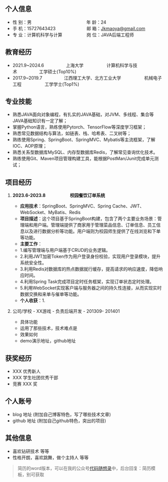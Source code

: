 ## 个人信息 

* 性 别：男&emsp;&emsp;&emsp;&emsp;&emsp;&emsp;&emsp;&emsp;&emsp;&emsp;&emsp;&emsp;&ensp;年 龄：24  
* 手 机：15727643423 &emsp;&emsp;&emsp;&emsp;&emsp;&emsp;&ensp;  邮 箱：Jkmaoya@gmail.com    
* 专 业：计算机科学与计算 &emsp;&emsp;&emsp;&emsp;&emsp; 岗 位：JAVA后端工程师

## 教育经历

* 2021.9~2024.6&emsp;&emsp;&emsp;&emsp;&emsp;上海大学&emsp;&emsp;&emsp;&emsp;&emsp; 计算机科学与技术&emsp;&emsp;&emsp;&emsp;&emsp;工学硕士(Top10%)       
* 2017.9~2019.7&emsp;&emsp;&emsp;&emsp;&emsp;江西理工大学、北方工业大学&emsp;&emsp;&emsp;&emsp;&emsp; 机械电子工程&emsp;&emsp;&emsp;&emsp;&emsp; 工学学士(Top1%)       

## 专业技能

* 熟悉JAVA面向对象编程，有扎实的JAVA基础，对JVM、多线程、集合等JAVA基础知识有一定了解；
* 掌握Python语言，熟练使用Pytorch、TensorFlow等深度学习框架；
* 熟悉常见数据结构与算法，如链表、栈、哈希表、二叉树等；
* 熟练使用Spring、SpringBoot、SpringMVC、Mybatis等主流框架，了解IOC、AOP原理；
* 熟悉关系型数据库MySQL、内存型数据库Redis，了解常见查询优化技术。
* 熟练使用Git、Maven项目管理构建工具，能根据PostMan/Junit完成单元测试；

## 项目经历

1. **2023.6-2023.8**  &emsp;&emsp;&emsp;&emsp;&emsp; **校园餐饮订单系统**
    * **应用技术**：SpringBoot、SpringMVC、Spring Cache、JWT、WebSocket、MyBatis、Redis
    * **项目描述**：这个项目基于SpringBoot构建，包含了两个主要业务场景：管理端和用户端。管理端提供了商家用于管理菜品信息、订单信息、员工信息以及进行数据分析等功能。用户端则为校园师生提供了在线浏览和下单等功能。
    * **主要工作**：
    *  1.编写管理端与用户端基于CRUD的业务逻辑。
    *  2.利用JWT加密Token作为用户登录身份校验，实现用户登录模块，提升系统安全性。
    * 3.利用Redis对数据库的热点数据就行缓存，提高请求的响应速度，降低响应时间。
    * 4.利用Spring Task完成项目定时任务框架，实现订单状态定时处理。
    * 5.利用WebSocket实现客户端与服务器之间的持久性连接，从而实现实时数据交换和来单与催单等功能。
    * **个人收获**：1.

2. 公司/学校 - XX游戏 - 负责后端开发 - 201309- 201401 
    * 具体功能 
    * 运用了那些技术，技术难点是
    * 效果如何
    * demo演示地址，github地址 

## 获奖经历
* XXX 优秀新人
* XXX 学生社团优秀干部
* 竞赛 XXX 奖

## 个人账号 
* blog 地址 (附加自己博客特色，写了哪些技术文章)
* github 地址 (附加自己github特色，突出的项目)

## 其他信息 
* 喜欢钻研技术 等等
* 性格开朗，喜欢跳舞，做个主持人 等等 

> 简历的word版本，可以在我的公众号[代码随想录](https://img-blog.csdnimg.cn/20200815195519696.png)中，后台回复：简历模板，别可获取

